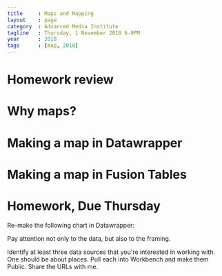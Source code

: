 ```yaml
---
title     : Maps and Mapping
layout    : page
category  : Advanced Media Institute
tagline   : Thursday, 1 November 2018 6-9PM
year      : 2018
tags      : [map, 2018]
---
```


# Homework review

# Why maps?

# Making a map in Datawrapper

# Making a map in Fusion Tables 

# Homework, Due Thursday
Re-make the following chart in Datawrapper:

Pay attention not only to the data, but also to the framing.

Identify at least three data sources that you're interested in working with. One should be about places. Pull each into Workbench and make them Public. Share the URLs with me.

